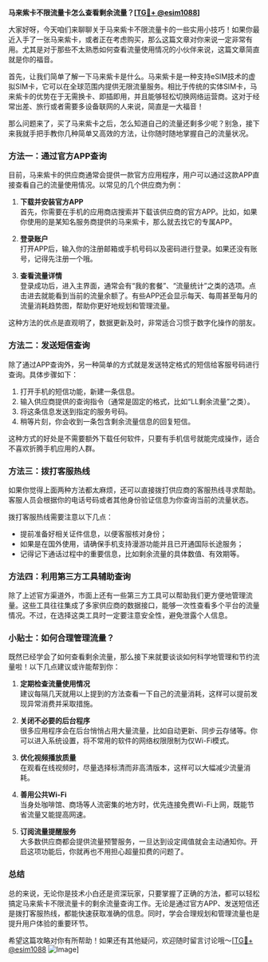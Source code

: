 **马来紫卡不限流量卡怎么查看剩余流量？[[TG💪+ @esim1088](https://t.me/s/esim1088)]**

大家好呀，今天咱们来聊聊关于马来紫卡不限流量卡的一些实用小技巧！如果你最近入手了一张马来紫卡，或者正在考虑购买，那么这篇文章对你来说一定非常有用。尤其是对于那些不太熟悉如何查看流量使用情况的小伙伴来说，这篇文章简直就是你的福音。

首先，让我们简单了解一下马来紫卡是什么。马来紫卡是一种支持eSIM技术的虚拟SIM卡，它可以在全球范围内提供无限流量服务。相比于传统的实体SIM卡，马来紫卡的优势在于无需换卡、即插即用，并且能够轻松切换网络运营商。这对于经常出差、旅行或者需要多设备联网的人来说，简直是一大福音！

那么问题来了，买了马来紫卡之后，怎么知道自己的流量还剩多少呢？别急，接下来我就手把手教你几种简单又高效的方法，让你随时随地掌握自己的流量状况。

### 方法一：通过官方APP查询

目前，马来紫卡的供应商通常会提供一款官方应用程序，用户可以通过这款APP直接查看自己的流量使用情况。以常见的几个供应商为例：

1. **下载并安装官方APP**  
   首先，你需要在手机的应用商店搜索并下载该供应商的官方APP。比如，如果你使用的是某知名服务商提供的马来紫卡，那么就去找它的专属APP。

2. **登录账户**  
   打开APP后，输入你的注册邮箱或手机号码以及密码进行登录。如果还没有账号，记得先注册一个哦。

3. **查看流量详情**  
   登录成功后，进入主界面，通常会有“我的套餐”、“流量统计”之类的选项。点击进去就能看到当前的流量余额了。有些APP还会显示每天、每周甚至每月的流量消耗趋势图，帮助你更好地规划和管理流量。

这种方法的优点是直观明了，数据更新及时，非常适合习惯于数字化操作的朋友。

### 方法二：发送短信查询

除了通过APP查询外，另一种简单的方式就是发送特定格式的短信给客服号码进行查询。具体步骤如下：

1. 打开手机的短信功能，新建一条信息。
2. 输入供应商提供的查询指令（通常是固定的格式，比如“LL剩余流量”之类）。
3. 将这条信息发送到指定的服务号码。
4. 稍等片刻，你会收到一条包含剩余流量信息的回复短信。

这种方式的好处是不需要额外下载任何软件，只要有手机信号就能完成操作，适合不喜欢折腾手机应用的人群。

### 方法三：拨打客服热线

如果你觉得上面两种方法都太麻烦，还可以直接拨打供应商的客服热线寻求帮助。客服人员会根据你的电话号码或者其他身份验证信息为你查询当前的流量状态。

拨打客服热线需要注意以下几点：
- 提前准备好相关证件信息，以便客服核对身份；
- 如果是在国外使用，请确保手机支持漫游功能并且已开通国际长途服务；
- 记得记下通话过程中的重要信息，比如剩余流量的具体数值、有效期等。

### 方法四：利用第三方工具辅助查询

除了上述官方渠道外，市面上还有一些第三方工具可以帮助我们更方便地管理流量。这些工具往往集成了多家供应商的数据接口，能够一次性查看多个平台的流量情况。不过，在选择这类工具时一定要注意安全性，避免泄露个人信息。

### 小贴士：如何合理管理流量？

既然已经学会了如何查看剩余流量，那么接下来就要谈谈如何科学地管理和节约流量啦！以下几点建议或许能帮到你：

1. **定期检查流量使用情况**  
   建议每隔几天就用以上提到的方法查看一下自己的流量消耗，这样可以提前发现异常消费并采取措施。

2. **关闭不必要的后台程序**  
   很多应用程序会在后台悄悄占用大量流量，比如自动更新、同步云存储等。你可以进入系统设置，将不常用的软件的网络权限限制为仅Wi-Fi模式。

3. **优化视频播放质量**  
   在观看在线视频时，尽量选择标清而非高清版本，这样可以大幅减少流量消耗。

4. **善用公共Wi-Fi**  
   当身处咖啡馆、商场等人流密集的地方时，优先连接免费Wi-Fi上网，既能节省流量又能提高网速。

5. **订阅流量提醒服务**  
   大多数供应商都会提供流量预警服务，一旦达到设定阈值就会主动通知你。开启这项功能后，你就再也不用担心超量扣费的问题了。

### 总结

总的来说，无论你是技术小白还是资深玩家，只要掌握了正确的方法，都可以轻松搞定马来紫卡不限流量卡的剩余流量查询工作。无论是通过官方APP、发送短信还是拨打客服热线，都能快速获取准确的信息。同时，学会合理规划和管理流量也是提升用户体验的重要环节。

希望这篇攻略对你有所帮助！如果还有其他疑问，欢迎随时留言讨论哦～[[TG💪+ @esim1088](https://t.me/s/esim1088) ![Image](https://i.postimg.cc/4NQfJmqS/Snipaste-2025-05-13-00-14-12.png)]